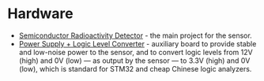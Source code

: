 # Hardware

* [Semiconductor Radioactivity Detector](./SemiconductorRadioactivityDetector) - the main project for the sensor.
* [Power Supply + Logic Level Converter](./PowerSupply/) - auxiliary board to provide stable and low-noise power to the sensor, and to convert logic levels from 12V (high) and 0V (low) — as output by the sensor — to 3.3V (high) and 0V (low), which is standard for STM32 and cheap Chinese logic analyzers.
